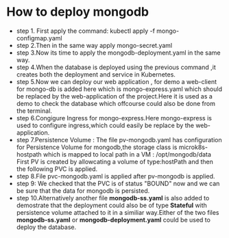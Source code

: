 # How to deploy mongodb

* step 1. First apply the command:
kubectl apply -f mongo-configmap.yaml
* step 2.Then in the same way apply mongo-secret.yaml
* step 3.Now its time to apply the mongodb-deployment.yaml in the same way.
* step 4.When the database is deployed using the previous command ,it creates both the deployment and service in Kubernetes.
* step 5.Now we can deploy our web application , for demo a web-client for mongo-db is added here which is mongo-express.yaml which should be replaced by the web-application of the project.Here it is used as a demo to check the database which offcourse could also be done from the terminal.
* step 6.Congigure Ingress for mongo-express.Here mongo-express is used to configure ingress,which could easily be replace by the web-application.
* step 7.Persistence Volume : The file pv-mongodb.yaml has configuration for Persistence Volume for mongodb,the storage class is microk8s-hostpath which is mapped to local path in a VM : /opt/mongodb/data
First PV is created by allowcating a volume of type:hostPath and then the following PVC is applied.
* step 8.File pvc-mongodb.yaml is applied after pv-mongodb is applied.
* step 9: We checked that the PVC is of status "BOUND" now and we can be sure that the data for mongodb is persisted.
* step 10.Alternatively another file **mongodb-ss.yaml** is also added to demostrate that the deployment could also be of type **Stateful** with persistence volume attached to it in a similiar way.Either of the two files **mongodb-ss.yaml** or **mongodb-deployment.yaml** could be used to deploy the database.
